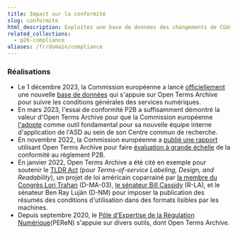```yaml
---
title: Impact sur la conformité
slug: conformite
html_description: Exploitez une base de données des changements de CGUs pour évaluer la conformité des services en ligne avec la réglementation en vigueur
related_collections:
  - p2b-compliance
aliases: /fr/domain/compliance
---
```


### Réalisations

- Le 1 décembre 2023, la Commission européenne a lancé [officiellement](https://digital-strategy.ec.europa.eu/en/news/commission-launches-new-database-track-digital-services-terms-and-conditions) une nouvelle [base de données](https://platform-contracts.digital-strategy.ec.europa.eu/index.html) qui s'appuie sur Open Terms Archive pour suivre les conditions générales des services numériques.
- En mars 2023, l'essai de conformité P2B a suffisamment démontré la valeur d'Open Terms Archive pour que la Commission européenne [l'adopte](https://github.com/OpenTermsArchive/engine/issues/1001) comme outil fondamental pour sa nouvelle équipe interne d'application de l'ASD au sein de son Centre commun de recherche.
- En novembre 2022, la Commission européenne a [publié une rapport](https://op.europa.eu/en/publication-detail/-/publication/d6a287b5-5116-11ee-9220-01aa75ed71a1/language-en/) utilisant Open Terms Archive pour faire [évaluation à grande échelle](https://ppmi.lt/news-insights/ppmi-has-completed-early-evaluation-p2b-regulation) de la conformité au règlement P2B.
- En janvier 2022, Open Terms Archive a été cité en exemple pour soutenir le [TLDR Act](https://www.lifewire.com/the-tldr-act-could-help-you-make-sense-of-terms-of-service-agreements-5216643) (pour _Terms-of-service Labeling, Design, and Readability_), un projet de loi américain coparrainé par [la membre du Congrès Lori Trahan](https://trahan.house.gov/) (D-MA-03), [le sénateur Bill Cassidy](https://www.cassidy.senate.gov/) (R-LA), et le sénateur Ben Ray Luján (D-NM) pour imposer la publication des résumés des conditions d'utilisation dans des formats lisibles par les machines.
- Depuis septembre 2020, le [Pôle d’Expertise de la Régulation Numérique](https://www.peren.gouv.fr/en/)(PEReN) s'appuie sur divers outils, dont Open Terms Archive.
